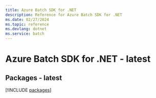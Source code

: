 ```yaml
---
title: Azure Batch SDK for .NET
description: Reference for Azure Batch SDK for .NET
ms.date: 02/27/2024
ms.topic: reference
ms.devlang: dotnet
ms.service: batch
---
```

# Azure Batch SDK for .NET - latest
## Packages - latest
[!INCLUDE [packages](batch-index.md)]